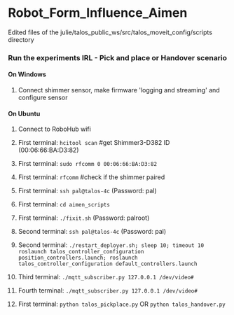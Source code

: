# Robot_Form_Influence_Aimen
Edited files of the julie/talos_public_ws/src/talos_moveit_config/scripts directory
### Run the experiments IRL - Pick and place or Handover scenario
#### On Windows
1. Connect shimmer sensor, make firmware 'logging and streaming' and configure sensor

#### On Ubuntu
1. Connect to RoboHub wifi

2. First terminal: `hcitool scan` #get Shimmer3-D382 ID (00:06:66:BA:D3:82)

3. First terminal: `sudo rfcomm 0 00:06:66:BA:D3:82`

4. First terminal: `rfcomm` #check if the shimmer paired

5. First terminal: `ssh pal@talos-4c` (Password: pal)

6. First terminal: `cd aimen_scripts`

7. First terminal: `./fixit.sh` (Password: palroot)

8. Second terminal: `ssh pal@talos-4c` (Password: pal)

9. Second terminal: `./restart_deployer.sh; sleep 10; timeout 10 roslaunch talos_controller_configuration position_controllers.launch; roslaunch talos_controller_configuration default_controllers.launch`

10. Third terminal: `./mqtt_subscriber.py 127.0.0.1 /dev/video#`

11. Fourth terminal: `./mqtt_subscriber.py 127.0.0.1 /dev/video#`

12. First terminal: `python talos_pickplace.py` OR `python talos_handover.py`
